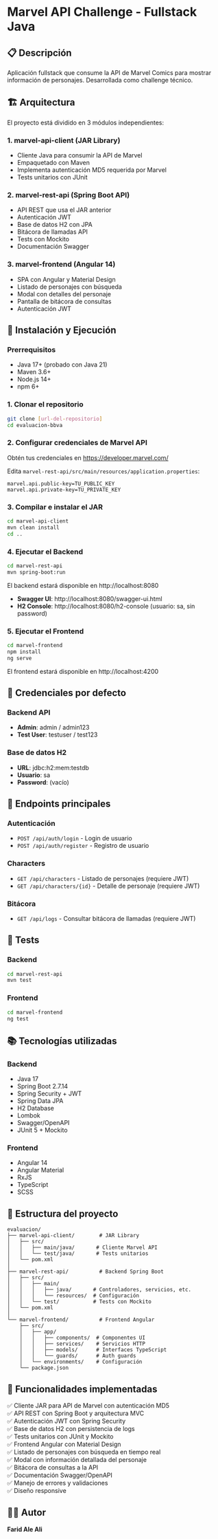 # Marvel API Challenge - Fullstack Java

## 📋 Descripción

Aplicación fullstack que consume la API de Marvel Comics para mostrar información de personajes. Desarrollada como challenge técnico.

## 🏗️ Arquitectura

El proyecto está dividido en 3 módulos independientes:

### 1. **marvel-api-client** (JAR Library)
- Cliente Java para consumir la API de Marvel
- Empaquetado con Maven
- Implementa autenticación MD5 requerida por Marvel
- Tests unitarios con JUnit

### 2. **marvel-rest-api** (Spring Boot API)
- API REST que usa el JAR anterior
- Autenticación JWT
- Base de datos H2 con JPA
- Bitácora de llamadas API
- Tests con Mockito
- Documentación Swagger

### 3. **marvel-frontend** (Angular 14)
- SPA con Angular y Material Design
- Listado de personajes con búsqueda
- Modal con detalles del personaje
- Pantalla de bitácora de consultas
- Autenticación JWT

## 🚀 Instalación y Ejecución

### Prerrequisitos
- Java 17+ (probado con Java 21)
- Maven 3.6+
- Node.js 14+
- npm 6+

### 1. Clonar el repositorio
```bash
git clone [url-del-repositorio]
cd evaluacion-bbva
```

### 2. Configurar credenciales de Marvel API

Obtén tus credenciales en https://developer.marvel.com/

Edita `marvel-rest-api/src/main/resources/application.properties`:
```properties
marvel.api.public-key=TU_PUBLIC_KEY
marvel.api.private-key=TU_PRIVATE_KEY
```

### 3. Compilar e instalar el JAR
```bash
cd marvel-api-client
mvn clean install
cd ..
```

### 4. Ejecutar el Backend
```bash
cd marvel-rest-api
mvn spring-boot:run
```

El backend estará disponible en http://localhost:8080

- **Swagger UI**: http://localhost:8080/swagger-ui.html
- **H2 Console**: http://localhost:8080/h2-console (usuario: sa, sin password)

### 5. Ejecutar el Frontend
```bash
cd marvel-frontend
npm install
ng serve
```

El frontend estará disponible en http://localhost:4200

## 🔐 Credenciales por defecto

### Backend API
- **Admin**: admin / admin123
- **Test User**: testuser / test123

### Base de datos H2
- **URL**: jdbc:h2:mem:testdb
- **Usuario**: sa
- **Password**: (vacío)

## 📝 Endpoints principales

### Autenticación
- `POST /api/auth/login` - Login de usuario
- `POST /api/auth/register` - Registro de usuario

### Characters
- `GET /api/characters` - Listado de personajes (requiere JWT)
- `GET /api/characters/{id}` - Detalle de personaje (requiere JWT)

### Bitácora
- `GET /api/logs` - Consultar bitácora de llamadas (requiere JWT)

## 🧪 Tests

### Backend
```bash
cd marvel-rest-api
mvn test
```

### Frontend
```bash
cd marvel-frontend
ng test
```

## 📚 Tecnologías utilizadas

### Backend
- Java 17
- Spring Boot 2.7.14
- Spring Security + JWT
- Spring Data JPA
- H2 Database
- Lombok
- Swagger/OpenAPI
- JUnit 5 + Mockito

### Frontend
- Angular 14
- Angular Material
- RxJS
- TypeScript
- SCSS

## 📁 Estructura del proyecto

```
evaluacion/
├── marvel-api-client/        # JAR Library
│   ├── src/
│   │   ├── main/java/       # Cliente Marvel API
│   │   └── test/java/       # Tests unitarios
│   └── pom.xml
│
├── marvel-rest-api/          # Backend Spring Boot
│   ├── src/
│   │   ├── main/
│   │   │   ├── java/       # Controladores, servicios, etc.
│   │   │   └── resources/  # Configuración
│   │   └── test/           # Tests con Mockito
│   └── pom.xml
│
└── marvel-frontend/          # Frontend Angular
    ├── src/
    │   ├── app/
    │   │   ├── components/  # Componentes UI
    │   │   ├── services/    # Servicios HTTP
    │   │   ├── models/      # Interfaces TypeScript
    │   │   └── guards/      # Auth guards
    │   └── environments/    # Configuración
    └── package.json
```

## 🎯 Funcionalidades implementadas

✅ Cliente JAR para API de Marvel con autenticación MD5  
✅ API REST con Spring Boot y arquitectura MVC  
✅ Autenticación JWT con Spring Security  
✅ Base de datos H2 con persistencia de logs  
✅ Tests unitarios con JUnit y Mockito  
✅ Frontend Angular con Material Design  
✅ Listado de personajes con búsqueda en tiempo real  
✅ Modal con información detallada del personaje  
✅ Bitácora de consultas a la API  
✅ Documentación Swagger/OpenAPI  
✅ Manejo de errores y validaciones  
✅ Diseño responsive  

## 👨‍💻 Autor

**Farid Ale Ali**  